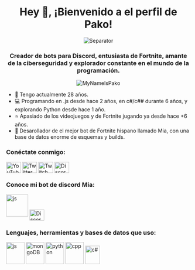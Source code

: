 <h1 align="center" style="border-bottom: none">Hey 👋, ¡Bienvenido a el perfil de Pako!</h1>
<p align="center"> <img src="https://media.discordapp.net/attachments/880106736181207072/1177059832294019132/257076709-25c73d00-10fb-4ec9-800a-2d2c08637fde_copia.png?ex=65712164&is=655eac64&hm=a1452dbe98d0db4a6af4527ac995a7e8acc01eda5b9b6248caeeb89848c3402d&=&format=webp&width=1025&height=11" alt="Separator" /></p>
<h3 align="center">Creador de bots para Discord, entusiasta de Fortnite, amante de la ciberseguridad y explorador constante en el mundo de la programación.</h3>

<p align="center"> <img src="https://komarev.com/ghpvc/?username=MyNameIsPako&label=Visitas%20al%20perfil&color=ff0067&style=flat-square" alt="MyNameIsPako" /></p>


 - 🌱 Tengo actualmente 28 años.
 - 💻 Programando en .js desde hace 2 años, en c#/c## durante 6 años, y explorando Python desde hace 1 año.
 - ⭐ Apasiado de los videojuegos y de Fortnite jugando ya desde hace +6 años.
 - 🌸 Desarollador de el mejor bot de Fortnite hispano llamado Mia, con una base de datos enorme de esquemas y builds.

<h3 align="left">Conéctate conmigo:</h3>
<p align="left">
  <a href="https://www.youtube.com/channel/UCnTmZG7LXK3HXcB2-FX-UVQ" target="blank"><img align="center" src="https://www.logo.wine/a/logo/YouTube/YouTube-Icon-Full-Color-Logo.wine.svg" alt="YouTube" height="30" width="40" /></a>
  <a href="https://twitter.com/p_a_k_o_o" target="blank"><img align="center" src="https://www.logo.wine/a/logo/Twitter/Twitter-Logo.wine.svg" alt="Twitter" height="30" width="40" /></a>
  <a href="https://www.twitch.tv/p_a_k_o_o" target="blank"><img align="center" src="https://www.logo.wine/a/logo/Twitch_(service)/Twitch_(service)-Logo.wine.svg" alt="Twitch" height="30" width="40" /></a>
  <a href="https://dsc.gg/pakosarmy" target="blank"><img align="center" src="https://www.logo.wine/a/logo/Discord_(software)/Discord_(software)-Logo-Color-Logo.wine.svg" alt="Discord" height="30" width="40" /></a>
</p>

<h3 style="text-align: left;">Conoce mi bot de discord Mia:</h3>
<p style="text-align: left;">
  <a href="https://dsc.gg/miabot" target="_blank" rel="noreferrer"><img src="https://media.discordapp.net/attachments/880106736181207072/1177068630630994050/PNG_MIA_V13.png?ex=65712996&is=655eb496&hm=22a946f5466c78bbf06981356b21b80bac269785466970b53ab63bdeb411fcc3&=&format=webp" alt="js" width="60" height="60"/></a>
  <a href="https://dsc.gg/pakosarmy" target="blank"><img align="center" src="https://www.logo.wine/a/logo/Discord_(software)/Discord_(software)-Logo-Color-Logo.wine.svg" alt="Discord" height="30" width="40" /></a>
</p>

<h3 style="text-align: left;">Lenguajes, herramientas y bases de datos que uso:</h3>
<p style="text-align: left;">
  <a href="https://dsc.gg/pakosarmy" target="_blank" rel="noreferrer"><img src="https://www.logo.wine/a/logo/Node.js/Node.js-Logo.wine.svg" alt="js" width="50" height="60"/></a>
  <a href="https://dsc.gg/pakosarmy" target="_blank" rel="noreferrer"><img src="https://www.logo.wine/a/logo/MongoDB/MongoDB-Logo.wine.svg" alt="mongoDB" width="50" height="60"/></a>
  <a href="https://dsc.gg/pakosarmy" target="_blank" rel="noreferrer"><img src="https://www.logo.wine/a/logo/Python_(programming_language)/Python_(programming_language)-Logo.wine.svg" alt="python" width="50" height="60"/></a>
  <a href="https://dsc.gg/pakosarmy" target="_blank" rel="noreferrer"><img src="https://www.logo.wine/a/logo/C%2B%2B/C%2B%2B-Logo.wine.svg" alt="cpp" width="50" height="60"/></a>
  <a href="https://dsc.gg/pakosarmy" target="_blank" rel="noreferrer"><img src="https://www.svgrepo.com/show/452184/csharp.svg" alt="c#" width="40" height="50"/></a>
</p>

